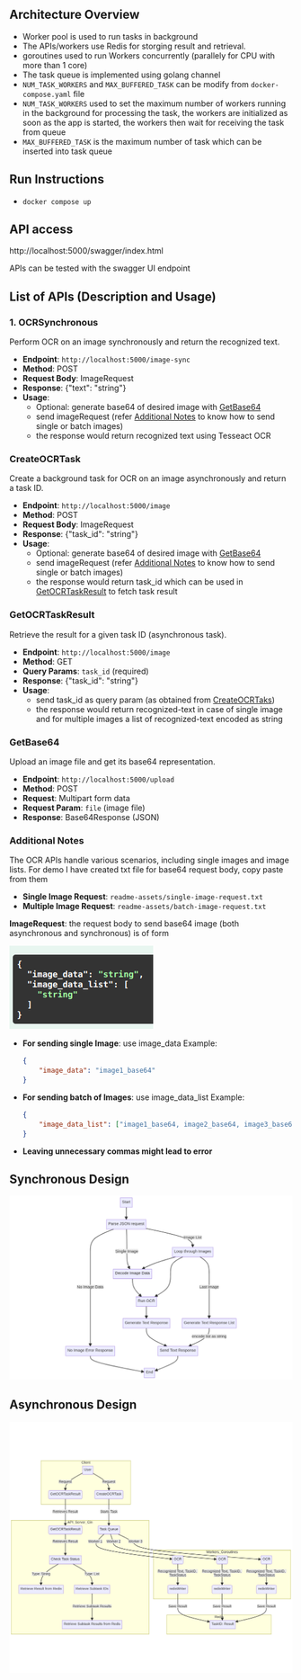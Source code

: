 ## Architecture Overview
- Worker pool is used to run tasks in background
- The APIs/workers use Redis for storging result and retrieval.
- goroutines used to run Workers concurrently (parallely for CPU with more than 1 core) 
- The task queue is implemented using golang channel
- ```NUM_TASK_WORKERS``` and ```MAX_BUFFERED_TASK``` can be modify from ```docker-compose.yaml``` file
- ```NUM_TASK_WORKERS``` used to set the maximum number of workers running in the background for processing the task, the workers are initialized as soon as the app is started, the workers then wait for receiving the task from queue 
- ```MAX_BUFFERED_TASK``` is the maximum number of task which can be inserted into task queue


## Run Instructions

- ```docker compose up```


## API access
http://localhost:5000/swagger/index.html

APIs can be tested with the swagger UI endpoint


## List of APIs (Description and Usage)

### 1. OCRSynchronous

Perform OCR on an image synchronously and return the recognized text.

- **Endpoint**: `http://localhost:5000/image-sync`
- **Method**: POST
- **Request Body**: ImageRequest 
- **Response**: {"text": "string"}
- **Usage**: 
    - Optional: generate base64 of desired image with [GetBase64](#getbase64)
    - send imageRequest (refer [Additional Notes](#additional-notes)  to know how to send single or batch images)
    - the response would return recognized text using Tesseact OCR

### CreateOCRTask

Create a background task for OCR on an image asynchronously and return a task ID.

- **Endpoint**: `http://localhost:5000/image`
- **Method**: POST
- **Request Body**: ImageRequest 
- **Response**: {"task_id": "string"}
- **Usage**: 
    - Optional: generate base64 of desired image with [GetBase64](#getbase64)
    - send imageRequest (refer [Additional Notes](#additional-notes) to know how to send single or batch images)
    - the response would return task_id which can be used in [GetOCRTaskResult](#getocrtaskresult) to fetch task result

### GetOCRTaskResult

Retrieve the result for a given task ID (asynchronous task).

- **Endpoint**: `http://localhost:5000/image`
- **Method**: GET
- **Query Params**: `task_id` (required)
- **Response**: {"task_id": "string"}
- **Usage**: 
    - send task_id as query param (as obtained from [CreateOCRTaks](#createocrtaks))
    - the response would return recognized-text in case of single image and for multiple images a list of recognized-text encoded as string 

### GetBase64

Upload an image file and get its base64 representation.

- **Endpoint**: `http://localhost:5000/upload`
- **Method**: POST
- **Request**: Multipart form data
- **Request Param**: `file` (image file)
- **Response**: Base64Response (JSON)

### Additional Notes

The OCR APIs handle various scenarios, including single images and image lists.
For demo I have created txt file for base64 request body, copy paste from them
- **Single Image Request**: ```readme-assets/single-image-request.txt```
- **Multiple Image Request**: ```readme-assets/batch-image-request.txt```

**ImageRequest**: the request body to send base64 image (both asynchronous and synchronous) is of form

![](./readme-assets/imageRequestBody.png)

- **For sending single Image**: use image_data
    Example: 
    ```json
    {  
        "image_data": "image1_base64"
    }
    ```
- **For sending batch of Images**: use image_data_list
    Example: 
    ```json
    {  
        "image_data_list": ["image1_base64, image2_base64, image3_base64, image4_base64, image5_base ..."]
    }
    ```
- **Leaving unnecessary commas might lead to error**

## Synchronous Design

 ![](./readme-assets/sync-system-architect.png)

## Asynchronous Design

 ![](./readme-assets/async-system-architect.png)

